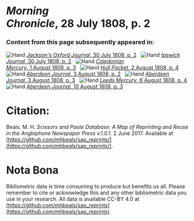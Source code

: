 # *Morning Chronicle*, 28 July 1808, p. 2  
  
### Content from this page subsequently appeared in:  
![Hand](http://scissorsandpaste.net/wp-content/uploads/2017/06/smallhandpointer.png) [*Jackson's Oxford Journal*, 30 July 1808, p. 2](https://mhbeals.github.io/sap_html/Jackson's-Oxford-Journal/Jackson's-Oxford-Journal-30-July-1808-p-2)  
![Hand](http://scissorsandpaste.net/wp-content/uploads/2017/06/smallhandpointer.png) [*Ipswich Journal*, 30 July 1808, p. 2](https://mhbeals.github.io/sap_html/Ipswich-Journal/Ipswich-Journal-30-July-1808-p-2)  
![Hand](http://scissorsandpaste.net/wp-content/uploads/2017/06/smallhandpointer.png) [*Caledonian Mercury*, 1 August 1808, p. 3](https://mhbeals.github.io/sap_html/Caledonian-Mercury/Caledonian-Mercury-1-August-1808-p-3)  
![Hand](http://scissorsandpaste.net/wp-content/uploads/2017/06/smallhandpointer.png) [*Hull Packet*, 2 August 1808, p. 4](https://mhbeals.github.io/sap_html/Hull-Packet/Hull-Packet-2-August-1808-p-4)  
![Hand](http://scissorsandpaste.net/wp-content/uploads/2017/06/smallhandpointer.png) [*Aberdeen Journal*, 3 August 1808, p. 2](https://mhbeals.github.io/sap_html/Aberdeen-Journal/Aberdeen-Journal-3-August-1808-p-2)  
![Hand](http://scissorsandpaste.net/wp-content/uploads/2017/06/smallhandpointer.png) [*Aberdeen Journal*, 3 August 1808, p. 3](https://mhbeals.github.io/sap_html/Aberdeen-Journal/Aberdeen-Journal-3-August-1808-p-3)  
![Hand](http://scissorsandpaste.net/wp-content/uploads/2017/06/smallhandpointer.png) [*Leeds Mercury*, 6 August 1808, p. 4](https://mhbeals.github.io/sap_html/Leeds-Mercury/Leeds-Mercury-6-August-1808-p-4)  
![Hand](http://scissorsandpaste.net/wp-content/uploads/2017/06/smallhandpointer.png) [*Aberdeen Journal*, 10 August 1808, p. 3](https://mhbeals.github.io/sap_html/Aberdeen-Journal/Aberdeen-Journal-10-August-1808-p-3)  


# Citation: 

Beals. M. H. *Scissors and Paste Database: A Map of Reprinting and Reuse in the Anglophone Newspaper Press v.1.0.1.* 2 June 2017. Available at [https://github.com/mhbeals/sap_reprints/](https://github.com/mhbeals/sap_reprints/). 

# Nota Bona

Bibliometric data is time consuming to produce but benefits us all. Please remember to cite or acknowledge this and any other bibliometric data you use in your research. All data is available CC-BY 4.0 at [https://github.com/mhbeals/sap_reprints](https://github.com/mhbeals/sap_reprints)
